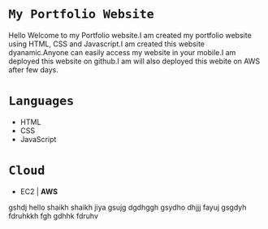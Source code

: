 # `My Portfolio Website`

Hello Welcome to my Portfolio website.I am created my portfolio website using HTML, CSS and Javascript.I am created this website dyanamic.Anyone can easily access my website in your mobile.I am deployed this website on github.I am will also deployed this webite on AWS after few days.

# `Languages`
- HTML
- CSS
- JavaScript

# `Cloud`
- EC2 | **AWS**

gshdj
hello
shaikh shaikh
jiya
gsujg dgdhggh
gsydho dhjjj
fayuj gsgdyh
fdruhkkh fgh gdhhk
fdruhv
